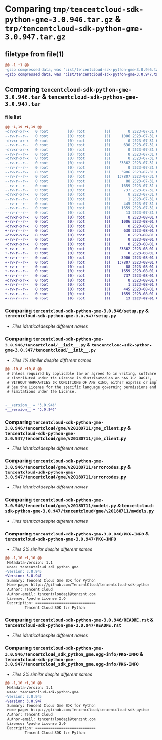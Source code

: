 # Comparing `tmp/tencentcloud-sdk-python-gme-3.0.946.tar.gz` & `tmp/tencentcloud-sdk-python-gme-3.0.947.tar.gz`

## filetype from file(1)

```diff
@@ -1 +1 @@
-gzip compressed data, was "dist/tencentcloud-sdk-python-gme-3.0.946.tar", last modified: Mon Jul 31 00:26:44 2023, max compression
+gzip compressed data, was "dist/tencentcloud-sdk-python-gme-3.0.947.tar", last modified: Tue Aug  1 00:49:05 2023, max compression
```

## Comparing `tencentcloud-sdk-python-gme-3.0.946.tar` & `tencentcloud-sdk-python-gme-3.0.947.tar`

### file list

```diff
@@ -1,19 +1,19 @@
-drwxr-xr-x   0 root         (0) root         (0)        0 2023-07-31 00:26:44.000000 tencentcloud-sdk-python-gme-3.0.946/
--rw-r--r--   0 root         (0) root         (0)     1006 2023-07-31 00:26:44.000000 tencentcloud-sdk-python-gme-3.0.946/setup.py
-drwxr-xr-x   0 root         (0) root         (0)        0 2023-07-31 00:26:44.000000 tencentcloud-sdk-python-gme-3.0.946/tencentcloud/
--rw-r--r--   0 root         (0) root         (0)      630 2023-07-31 00:26:44.000000 tencentcloud-sdk-python-gme-3.0.946/tencentcloud/__init__.py
-drwxr-xr-x   0 root         (0) root         (0)        0 2023-07-31 00:26:44.000000 tencentcloud-sdk-python-gme-3.0.946/tencentcloud/gme/
--rw-r--r--   0 root         (0) root         (0)        0 2023-07-31 00:26:44.000000 tencentcloud-sdk-python-gme-3.0.946/tencentcloud/gme/__init__.py
-drwxr-xr-x   0 root         (0) root         (0)        0 2023-07-31 00:26:44.000000 tencentcloud-sdk-python-gme-3.0.946/tencentcloud/gme/v20180711/
--rw-r--r--   0 root         (0) root         (0)    33362 2023-07-31 00:26:44.000000 tencentcloud-sdk-python-gme-3.0.946/tencentcloud/gme/v20180711/gme_client.py
--rw-r--r--   0 root         (0) root         (0)        0 2023-07-31 00:26:44.000000 tencentcloud-sdk-python-gme-3.0.946/tencentcloud/gme/v20180711/__init__.py
--rw-r--r--   0 root         (0) root         (0)     3906 2023-07-31 00:26:44.000000 tencentcloud-sdk-python-gme-3.0.946/tencentcloud/gme/v20180711/errorcodes.py
--rw-r--r--   0 root         (0) root         (0)   157807 2023-07-31 00:26:44.000000 tencentcloud-sdk-python-gme-3.0.946/tencentcloud/gme/v20180711/models.py
--rw-r--r--   0 root         (0) root         (0)       88 2023-07-31 00:26:44.000000 tencentcloud-sdk-python-gme-3.0.946/setup.cfg
--rw-r--r--   0 root         (0) root         (0)     1659 2023-07-31 00:26:44.000000 tencentcloud-sdk-python-gme-3.0.946/PKG-INFO
--rw-r--r--   0 root         (0) root         (0)      737 2023-07-31 00:26:44.000000 tencentcloud-sdk-python-gme-3.0.946/README.rst
-drwxr-xr-x   0 root         (0) root         (0)        0 2023-07-31 00:26:44.000000 tencentcloud-sdk-python-gme-3.0.946/tencentcloud_sdk_python_gme.egg-info/
--rw-r--r--   0 root         (0) root         (0)        1 2023-07-31 00:26:44.000000 tencentcloud-sdk-python-gme-3.0.946/tencentcloud_sdk_python_gme.egg-info/dependency_links.txt
--rw-r--r--   0 root         (0) root         (0)      445 2023-07-31 00:26:44.000000 tencentcloud-sdk-python-gme-3.0.946/tencentcloud_sdk_python_gme.egg-info/SOURCES.txt
--rw-r--r--   0 root         (0) root         (0)     1659 2023-07-31 00:26:44.000000 tencentcloud-sdk-python-gme-3.0.946/tencentcloud_sdk_python_gme.egg-info/PKG-INFO
--rw-r--r--   0 root         (0) root         (0)       13 2023-07-31 00:26:44.000000 tencentcloud-sdk-python-gme-3.0.946/tencentcloud_sdk_python_gme.egg-info/top_level.txt
+drwxr-xr-x   0 root         (0) root         (0)        0 2023-08-01 00:49:05.000000 tencentcloud-sdk-python-gme-3.0.947/
+-rw-r--r--   0 root         (0) root         (0)     1006 2023-08-01 00:49:05.000000 tencentcloud-sdk-python-gme-3.0.947/setup.py
+drwxr-xr-x   0 root         (0) root         (0)        0 2023-08-01 00:49:05.000000 tencentcloud-sdk-python-gme-3.0.947/tencentcloud/
+-rw-r--r--   0 root         (0) root         (0)      630 2023-08-01 00:49:05.000000 tencentcloud-sdk-python-gme-3.0.947/tencentcloud/__init__.py
+drwxr-xr-x   0 root         (0) root         (0)        0 2023-08-01 00:49:05.000000 tencentcloud-sdk-python-gme-3.0.947/tencentcloud/gme/
+-rw-r--r--   0 root         (0) root         (0)        0 2023-08-01 00:49:05.000000 tencentcloud-sdk-python-gme-3.0.947/tencentcloud/gme/__init__.py
+drwxr-xr-x   0 root         (0) root         (0)        0 2023-08-01 00:49:05.000000 tencentcloud-sdk-python-gme-3.0.947/tencentcloud/gme/v20180711/
+-rw-r--r--   0 root         (0) root         (0)    33362 2023-08-01 00:49:05.000000 tencentcloud-sdk-python-gme-3.0.947/tencentcloud/gme/v20180711/gme_client.py
+-rw-r--r--   0 root         (0) root         (0)        0 2023-08-01 00:49:05.000000 tencentcloud-sdk-python-gme-3.0.947/tencentcloud/gme/v20180711/__init__.py
+-rw-r--r--   0 root         (0) root         (0)     3906 2023-08-01 00:49:05.000000 tencentcloud-sdk-python-gme-3.0.947/tencentcloud/gme/v20180711/errorcodes.py
+-rw-r--r--   0 root         (0) root         (0)   157807 2023-08-01 00:49:05.000000 tencentcloud-sdk-python-gme-3.0.947/tencentcloud/gme/v20180711/models.py
+-rw-r--r--   0 root         (0) root         (0)       88 2023-08-01 00:49:05.000000 tencentcloud-sdk-python-gme-3.0.947/setup.cfg
+-rw-r--r--   0 root         (0) root         (0)     1659 2023-08-01 00:49:05.000000 tencentcloud-sdk-python-gme-3.0.947/PKG-INFO
+-rw-r--r--   0 root         (0) root         (0)      737 2023-08-01 00:49:05.000000 tencentcloud-sdk-python-gme-3.0.947/README.rst
+drwxr-xr-x   0 root         (0) root         (0)        0 2023-08-01 00:49:05.000000 tencentcloud-sdk-python-gme-3.0.947/tencentcloud_sdk_python_gme.egg-info/
+-rw-r--r--   0 root         (0) root         (0)        1 2023-08-01 00:49:05.000000 tencentcloud-sdk-python-gme-3.0.947/tencentcloud_sdk_python_gme.egg-info/dependency_links.txt
+-rw-r--r--   0 root         (0) root         (0)      445 2023-08-01 00:49:05.000000 tencentcloud-sdk-python-gme-3.0.947/tencentcloud_sdk_python_gme.egg-info/SOURCES.txt
+-rw-r--r--   0 root         (0) root         (0)     1659 2023-08-01 00:49:05.000000 tencentcloud-sdk-python-gme-3.0.947/tencentcloud_sdk_python_gme.egg-info/PKG-INFO
+-rw-r--r--   0 root         (0) root         (0)       13 2023-08-01 00:49:05.000000 tencentcloud-sdk-python-gme-3.0.947/tencentcloud_sdk_python_gme.egg-info/top_level.txt
```

### Comparing `tencentcloud-sdk-python-gme-3.0.946/setup.py` & `tencentcloud-sdk-python-gme-3.0.947/setup.py`

 * *Files identical despite different names*

### Comparing `tencentcloud-sdk-python-gme-3.0.946/tencentcloud/__init__.py` & `tencentcloud-sdk-python-gme-3.0.947/tencentcloud/__init__.py`

 * *Files 1% similar despite different names*

```diff
@@ -10,8 +10,8 @@
 # Unless required by applicable law or agreed to in writing, software
 # distributed under the License is distributed on an "AS IS" BASIS,
 # WITHOUT WARRANTIES OR CONDITIONS OF ANY KIND, either express or implied.
 # See the License for the specific language governing permissions and
 # limitations under the License.
 
 
-__version__ = '3.0.946'
+__version__ = '3.0.947'
```

### Comparing `tencentcloud-sdk-python-gme-3.0.946/tencentcloud/gme/v20180711/gme_client.py` & `tencentcloud-sdk-python-gme-3.0.947/tencentcloud/gme/v20180711/gme_client.py`

 * *Files identical despite different names*

### Comparing `tencentcloud-sdk-python-gme-3.0.946/tencentcloud/gme/v20180711/errorcodes.py` & `tencentcloud-sdk-python-gme-3.0.947/tencentcloud/gme/v20180711/errorcodes.py`

 * *Files identical despite different names*

### Comparing `tencentcloud-sdk-python-gme-3.0.946/tencentcloud/gme/v20180711/models.py` & `tencentcloud-sdk-python-gme-3.0.947/tencentcloud/gme/v20180711/models.py`

 * *Files identical despite different names*

### Comparing `tencentcloud-sdk-python-gme-3.0.946/PKG-INFO` & `tencentcloud-sdk-python-gme-3.0.947/PKG-INFO`

 * *Files 2% similar despite different names*

```diff
@@ -1,10 +1,10 @@
 Metadata-Version: 1.1
 Name: tencentcloud-sdk-python-gme
-Version: 3.0.946
+Version: 3.0.947
 Summary: Tencent Cloud Gme SDK for Python
 Home-page: https://github.com/TencentCloud/tencentcloud-sdk-python
 Author: Tencent Cloud
 Author-email: tencentcloudapi@tencent.com
 License: Apache License 2.0
 Description: ============================
         Tencent Cloud SDK for Python
```

### Comparing `tencentcloud-sdk-python-gme-3.0.946/README.rst` & `tencentcloud-sdk-python-gme-3.0.947/README.rst`

 * *Files identical despite different names*

### Comparing `tencentcloud-sdk-python-gme-3.0.946/tencentcloud_sdk_python_gme.egg-info/PKG-INFO` & `tencentcloud-sdk-python-gme-3.0.947/tencentcloud_sdk_python_gme.egg-info/PKG-INFO`

 * *Files 2% similar despite different names*

```diff
@@ -1,10 +1,10 @@
 Metadata-Version: 1.1
 Name: tencentcloud-sdk-python-gme
-Version: 3.0.946
+Version: 3.0.947
 Summary: Tencent Cloud Gme SDK for Python
 Home-page: https://github.com/TencentCloud/tencentcloud-sdk-python
 Author: Tencent Cloud
 Author-email: tencentcloudapi@tencent.com
 License: Apache License 2.0
 Description: ============================
         Tencent Cloud SDK for Python
```

